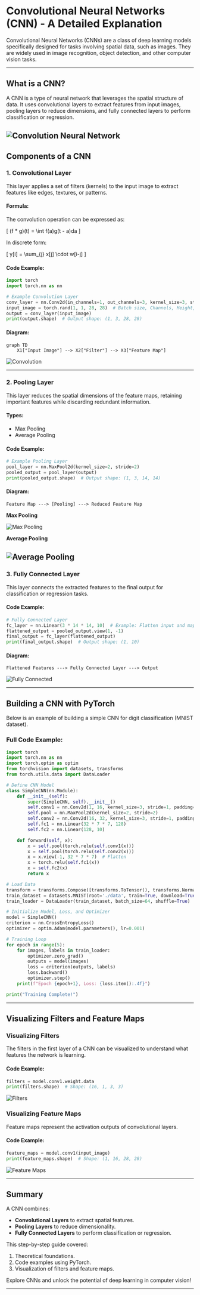 # Convolutional Neural Networks (CNN) - A Detailed Explanation

Convolutional Neural Networks (CNNs) are a class of deep learning models specifically designed for tasks involving spatial data, such as images. They are widely used in image recognition, object detection, and other computer vision tasks.

---

## What is a CNN?

A CNN is a type of neural network that leverages the spatial structure of data. It uses convolutional layers to extract features from input images, pooling layers to reduce dimensions, and fully connected layers to perform classification or regression.

![Convolution Neural Network](https://medium.com/@ishandandekar/introduction-to-convolutional-neural-networks-part-1-c02b9fa3bcf2)
---

## Components of a CNN

### 1. **Convolutional Layer**
This layer applies a set of filters (kernels) to the input image to extract features like edges, textures, or patterns.

#### Formula:
The convolution operation can be expressed as:

\[ (f * g)(t) = \int f(a)g(t - a)da \]

In discrete form:

\[ y[i] = \sum_{j} x[j] \cdot w[i-j] \]

#### Code Example:
```python
import torch
import torch.nn as nn

# Example Convolution Layer
conv_layer = nn.Conv2d(in_channels=1, out_channels=3, kernel_size=3, stride=1, padding=1)
input_image = torch.rand(1, 1, 28, 28)  # Batch size, Channels, Height, Width
output = conv_layer(input_image)
print(output.shape)  # Output shape: (1, 3, 28, 28)
```

#### Diagram:

```mermaid
graph TD
	X1["Input Image"] --> X2["Filter"] --> X3["Feature Map"]
```

![Convolution](https://upload.wikimedia.org/wikipedia/commons/6/63/Typical_cnn.png)



---

### 2. **Pooling Layer**
This layer reduces the spatial dimensions of the feature maps, retaining important features while discarding redundant information.

#### Types:
- Max Pooling
- Average Pooling

#### Code Example:
```python
# Example Pooling Layer
pool_layer = nn.MaxPool2d(kernel_size=2, stride=2)
pooled_output = pool_layer(output)
print(pooled_output.shape)  # Output shape: (1, 3, 14, 14)
```

#### Diagram:

```plaintext
Feature Map ---> [Pooling] ---> Reduced Feature Map
```
**Max Pooling**

![Max Pooling](https://media.geeksforgeeks.org/wp-content/uploads/20190721025744/Screenshot-2019-07-21-at-2.57.13-AM.png)

**Average Pooling**

![Average Pooling](https://media.geeksforgeeks.org/wp-content/uploads/20190721030705/Screenshot-2019-07-21-at-3.05.56-AM.png)
---

### 3. **Fully Connected Layer**
This layer connects the extracted features to the final output for classification or regression tasks.

#### Code Example:
```python
# Fully Connected Layer
fc_layer = nn.Linear(3 * 14 * 14, 10)  # Example: Flatten input and map to 10 classes
flattened_output = pooled_output.view(1, -1)
final_output = fc_layer(flattened_output)
print(final_output.shape)  # Output shape: (1, 10)
```

#### Diagram:
```plaintext
Flattened Features ---> Fully Connected Layer ---> Output
```

![Fully Connected](https://www.oreilly.com/api/v2/epubs/9781491980446/files/assets/tfdl_0401.png)

---

## Building a CNN with PyTorch

Below is an example of building a simple CNN for digit classification (MNIST dataset).

### Full Code Example:
```python
import torch
import torch.nn as nn
import torch.optim as optim
from torchvision import datasets, transforms
from torch.utils.data import DataLoader

# Define CNN Model
class SimpleCNN(nn.Module):
    def __init__(self):
        super(SimpleCNN, self).__init__()
        self.conv1 = nn.Conv2d(1, 16, kernel_size=3, stride=1, padding=1)
        self.pool = nn.MaxPool2d(kernel_size=2, stride=2)
        self.conv2 = nn.Conv2d(16, 32, kernel_size=3, stride=1, padding=1)
        self.fc1 = nn.Linear(32 * 7 * 7, 128)
        self.fc2 = nn.Linear(128, 10)

    def forward(self, x):
        x = self.pool(torch.relu(self.conv1(x)))
        x = self.pool(torch.relu(self.conv2(x)))
        x = x.view(-1, 32 * 7 * 7)  # Flatten
        x = torch.relu(self.fc1(x))
        x = self.fc2(x)
        return x

# Load Data
transform = transforms.Compose([transforms.ToTensor(), transforms.Normalize((0.5,), (0.5,))])
train_dataset = datasets.MNIST(root='./data', train=True, download=True, transform=transform)
train_loader = DataLoader(train_dataset, batch_size=64, shuffle=True)

# Initialize Model, Loss, and Optimizer
model = SimpleCNN()
criterion = nn.CrossEntropyLoss()
optimizer = optim.Adam(model.parameters(), lr=0.001)

# Training Loop
for epoch in range(5):
    for images, labels in train_loader:
        optimizer.zero_grad()
        outputs = model(images)
        loss = criterion(outputs, labels)
        loss.backward()
        optimizer.step()
    print(f"Epoch {epoch+1}, Loss: {loss.item():.4f}")

print("Training Complete!")
```

---

## Visualizing Filters and Feature Maps

### Visualizing Filters
The filters in the first layer of a CNN can be visualized to understand what features the network is learning.

#### Code Example:
```python
filters = model.conv1.weight.data
print(filters.shape)  # Shape: (16, 1, 3, 3)
```

![Filters](https://miro.medium.com/v2/resize:fit:1400/1*EQe39aT2EIrjGDG3v5Burg.png)

### Visualizing Feature Maps
Feature maps represent the activation outputs of convolutional layers.

#### Code Example:
```python
feature_maps = model.conv1(input_image)
print(feature_maps.shape)  # Shape: (1, 16, 28, 28)
```

![Feature Maps](https://miro.medium.com/v2/resize:fit:640/format:webp/1*ixuhX9vaf1kUQTWicVYiyg.png)

---

## Summary

A CNN combines:

- **Convolutional Layers** to extract spatial features.
- **Pooling Layers** to reduce dimensionality.
- **Fully Connected Layers** to perform classification or regression.

This step-by-step guide covered:

1. Theoretical foundations.
2. Code examples using PyTorch.
3. Visualization of filters and feature maps.

Explore CNNs and unlock the potential of deep learning in computer vision!

---


